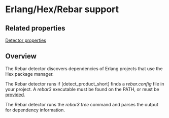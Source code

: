 # Erlang/Hex/Rebar support

## Related properties

[Detector properties](../properties/detectors/hex.md)

## Overview

The Rebar detector discovers dependencies of Erlang projects that use the Hex package manager.

The Rebar detector runs if [detect_product_short] finds a *rebar.config* file in your project.
A *rebar3* executable must be found on the PATH, or must be [provided](../properties/detectors/hex.md#rebar3-executable).

The Rebar detector runs the *rebar3 tree* command and parses the output for dependency information.

